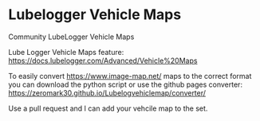# Lubelogger Vehicle Maps
Community LubeLogger Vehicle Maps

Lube Logger Vehicle Maps feature: https://docs.lubelogger.com/Advanced/Vehicle%20Maps

To easily convert https://www.image-map.net/ maps to the correct format you can download the python script or use the github pages converter: https://zeromark30.github.io/Lubelogvehiclemap/converter/

Use a pull request and I can add your vehcile map to the set.

